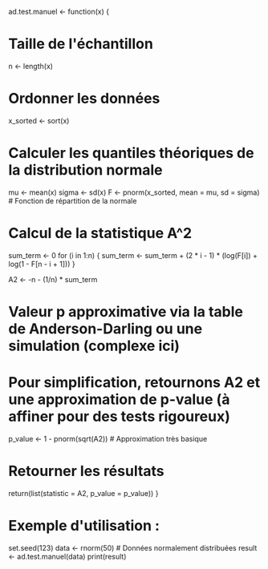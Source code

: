 
 
ad.test.manuel <- function(x) {
  # Taille de l'échantillon
  n <- length(x)
  
  # Ordonner les données
  x_sorted <- sort(x)
  
  # Calculer les quantiles théoriques de la distribution normale
  mu <- mean(x)
  sigma <- sd(x)
  F <- pnorm(x_sorted, mean = mu, sd = sigma)  # Fonction de répartition de la normale
  
  # Calcul de la statistique A^2
  sum_term <- 0
  for (i in 1:n) {
    sum_term <- sum_term + (2 * i - 1) * (log(F[i]) + log(1 - F[n - i + 1]))
  }
  
  A2 <- -n - (1/n) * sum_term
  
  # Valeur p approximative via la table de Anderson-Darling ou une simulation (complexe ici)
  # Pour simplification, retournons A2 et une approximation de p-value (à affiner pour des tests rigoureux)
  p_value <- 1 - pnorm(sqrt(A2))  # Approximation très basique
  
  # Retourner les résultats
  return(list(statistic = A2, p_value = p_value))
}

# Exemple d'utilisation :
set.seed(123)
data <- rnorm(50)  # Données normalement distribuées
result <- ad.test.manuel(data)
print(result)
